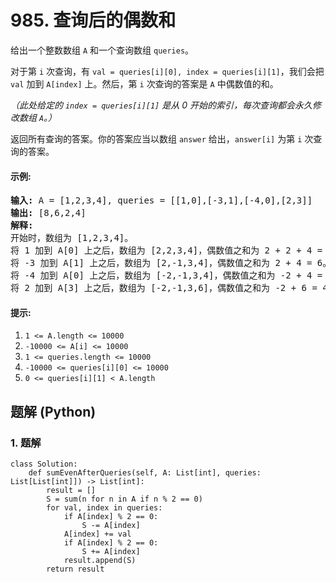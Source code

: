 # 985. 查询后的偶数和
给出一个整数数组 ```A``` 和一个查询数组 ```queries```。

对于第 ```i``` 次查询，有 ```val = queries[i][0], index = queries[i][1]```，我们会把 ```val``` 加到 ```A[index]``` 上。然后，第 ```i``` 次查询的答案是 ```A``` 中偶数值的和。

*（此处给定的 ```index = queries[i][1]``` 是从 0 开始的索引，每次查询都会永久修改数组 ```A```。）*

返回所有查询的答案。你的答案应当以数组 ```answer``` 给出，```answer[i]``` 为第 ```i``` 次查询的答案。

#### 示例:
<pre>
<strong>输入:</strong> A = [1,2,3,4], queries = [[1,0],[-3,1],[-4,0],[2,3]]
<strong>输出:</strong> [8,6,2,4]
<strong>解释:</strong>
开始时，数组为 [1,2,3,4]。
将 1 加到 A[0] 上之后，数组为 [2,2,3,4]，偶数值之和为 2 + 2 + 4 = 8。
将 -3 加到 A[1] 上之后，数组为 [2,-1,3,4]，偶数值之和为 2 + 4 = 6。
将 -4 加到 A[0] 上之后，数组为 [-2,-1,3,4]，偶数值之和为 -2 + 4 = 2。
将 2 加到 A[3] 上之后，数组为 [-2,-1,3,6]，偶数值之和为 -2 + 6 = 4。
</pre>

#### 提示:
1. ```1 <= A.length <= 10000```
2. ```-10000 <= A[i] <= 10000```
3. ```1 <= queries.length <= 10000```
4. ```-10000 <= queries[i][0] <= 10000```
5. ```0 <= queries[i][1] < A.length```

## 题解 (Python)

### 1. 题解
```Python3
class Solution:
    def sumEvenAfterQueries(self, A: List[int], queries: List[List[int]]) -> List[int]:
        result = []
        S = sum(n for n in A if n % 2 == 0)
        for val, index in queries:
            if A[index] % 2 == 0:
                S -= A[index]
            A[index] += val
            if A[index] % 2 == 0:
                S += A[index]
            result.append(S)
        return result
```
